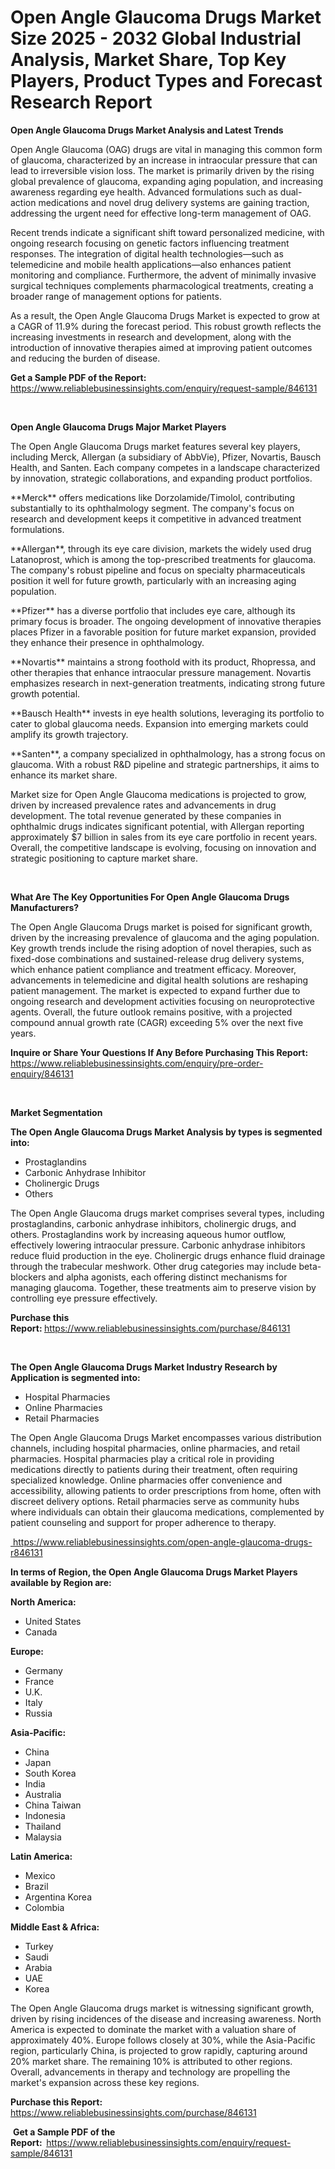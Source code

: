 <p><h1>Open Angle Glaucoma Drugs Market Size 2025 - 2032 Global Industrial Analysis, Market Share, Top Key Players, Product Types and Forecast Research Report</h1></p><p><strong>Open Angle Glaucoma Drugs Market Analysis and Latest Trends</strong></p>
<p><p>Open Angle Glaucoma (OAG) drugs are vital in managing this common form of glaucoma, characterized by an increase in intraocular pressure that can lead to irreversible vision loss. The market is primarily driven by the rising global prevalence of glaucoma, expanding aging population, and increasing awareness regarding eye health. Advanced formulations such as dual-action medications and novel drug delivery systems are gaining traction, addressing the urgent need for effective long-term management of OAG.</p><p>Recent trends indicate a significant shift toward personalized medicine, with ongoing research focusing on genetic factors influencing treatment responses. The integration of digital health technologies—such as telemedicine and mobile health applications—also enhances patient monitoring and compliance. Furthermore, the advent of minimally invasive surgical techniques complements pharmacological treatments, creating a broader range of management options for patients.</p><p>As a result, the Open Angle Glaucoma Drugs Market is expected to grow at a CAGR of 11.9% during the forecast period. This robust growth reflects the increasing investments in research and development, along with the introduction of innovative therapies aimed at improving patient outcomes and reducing the burden of disease.</p></p>
<p><strong>Get a Sample PDF of the Report:&nbsp;</strong> <a href="https://www.reliablebusinessinsights.com/enquiry/request-sample/846131?utm_campaign=2726&utm_medium=2&utm_source=Github&utm_content=ia&utm_term=19042025&utm_id=open-angle-glaucoma-drugs">https://www.reliablebusinessinsights.com/enquiry/request-sample/846131</a></p>
<p>&nbsp;</p>
<p><strong>Open Angle Glaucoma Drugs Major Market Players</strong></p>
<p><p>The Open Angle Glaucoma Drugs market features several key players, including Merck, Allergan (a subsidiary of AbbVie), Pfizer, Novartis, Bausch Health, and Santen. Each company competes in a landscape characterized by innovation, strategic collaborations, and expanding product portfolios.</p><p>**Merck** offers medications like Dorzolamide/Timolol, contributing substantially to its ophthalmology segment. The company's focus on research and development keeps it competitive in advanced treatment formulations.</p><p>**Allergan**, through its eye care division, markets the widely used drug Latanoprost, which is among the top-prescribed treatments for glaucoma. The company's robust pipeline and focus on specialty pharmaceuticals position it well for future growth, particularly with an increasing aging population.</p><p>**Pfizer** has a diverse portfolio that includes eye care, although its primary focus is broader. The ongoing development of innovative therapies places Pfizer in a favorable position for future market expansion, provided they enhance their presence in ophthalmology.</p><p>**Novartis** maintains a strong foothold with its product, Rhopressa, and other therapies that enhance intraocular pressure management. Novartis emphasizes research in next-generation treatments, indicating strong future growth potential.</p><p>**Bausch Health** invests in eye health solutions, leveraging its portfolio to cater to global glaucoma needs. Expansion into emerging markets could amplify its growth trajectory.</p><p>**Santen**, a company specialized in ophthalmology, has a strong focus on glaucoma. With a robust R&D pipeline and strategic partnerships, it aims to enhance its market share.</p><p>Market size for Open Angle Glaucoma medications is projected to grow, driven by increased prevalence rates and advancements in drug development. The total revenue generated by these companies in ophthalmic drugs indicates significant potential, with Allergan reporting approximately $7 billion in sales from its eye care portfolio in recent years. Overall, the competitive landscape is evolving, focusing on innovation and strategic positioning to capture market share.</p></p>
<p>&nbsp;</p>
<p><strong>What Are The Key Opportunities For Open Angle Glaucoma Drugs Manufacturers?</strong></p>
<p><p>The Open Angle Glaucoma Drugs market is poised for significant growth, driven by the increasing prevalence of glaucoma and the aging population. Key growth trends include the rising adoption of novel therapies, such as fixed-dose combinations and sustained-release drug delivery systems, which enhance patient compliance and treatment efficacy. Moreover, advancements in telemedicine and digital health solutions are reshaping patient management. The market is expected to expand further due to ongoing research and development activities focusing on neuroprotective agents. Overall, the future outlook remains positive, with a projected compound annual growth rate (CAGR) exceeding 5% over the next five years.</p></p>
<p><strong>Inquire or Share Your Questions If Any Before Purchasing This Report:</strong> <a href="https://www.reliablebusinessinsights.com/enquiry/pre-order-enquiry/846131?utm_campaign=2726&utm_medium=2&utm_source=Github&utm_content=ia&utm_term=19042025&utm_id=open-angle-glaucoma-drugs">https://www.reliablebusinessinsights.com/enquiry/pre-order-enquiry/846131</a></p>
<p>&nbsp;</p>
<p><strong>Market Segmentation</strong></p>
<p><strong>The Open Angle Glaucoma Drugs Market Analysis by types is segmented into:</strong></p>
<p><ul><li>Prostaglandins</li><li>Carbonic Anhydrase Inhibitor</li><li>Cholinergic Drugs</li><li>Others</li></ul></p>
<p><p>The Open Angle Glaucoma drugs market comprises several types, including prostaglandins, carbonic anhydrase inhibitors, cholinergic drugs, and others. Prostaglandins work by increasing aqueous humor outflow, effectively lowering intraocular pressure. Carbonic anhydrase inhibitors reduce fluid production in the eye. Cholinergic drugs enhance fluid drainage through the trabecular meshwork. Other drug categories may include beta-blockers and alpha agonists, each offering distinct mechanisms for managing glaucoma. Together, these treatments aim to preserve vision by controlling eye pressure effectively.</p></p>
<p><strong>Purchase this Report:&nbsp;</strong><a href="https://www.reliablebusinessinsights.com/purchase/846131?utm_campaign=2726&utm_medium=2&utm_source=Github&utm_content=ia&utm_term=19042025&utm_id=open-angle-glaucoma-drugs">https://www.reliablebusinessinsights.com/purchase/846131</a></p>
<p>&nbsp;</p>
<p><strong>The Open Angle Glaucoma Drugs Market Industry Research by Application is segmented into:</strong></p>
<p><ul><li>Hospital Pharmacies</li><li>Online Pharmacies</li><li>Retail Pharmacies</li></ul></p>
<p><p>The Open Angle Glaucoma Drugs Market encompasses various distribution channels, including hospital pharmacies, online pharmacies, and retail pharmacies. Hospital pharmacies play a critical role in providing medications directly to patients during their treatment, often requiring specialized knowledge. Online pharmacies offer convenience and accessibility, allowing patients to order prescriptions from home, often with discreet delivery options. Retail pharmacies serve as community hubs where individuals can obtain their glaucoma medications, complemented by patient counseling and support for proper adherence to therapy.</p></p>
<p><a href="https://www.reliablebusinessinsights.com/open-angle-glaucoma-drugs-r846131?utm_campaign=2726&utm_medium=2&utm_source=Github&utm_content=ia&utm_term=19042025&utm_id=open-angle-glaucoma-drugs">&nbsp;https://www.reliablebusinessinsights.com/open-angle-glaucoma-drugs-r846131</a></p>
<p><strong>In terms of Region, the Open Angle Glaucoma Drugs Market Players available by Region are:</strong></p>
<p>
    <p> <strong> North America: </strong>
        <ul>
            <li>United States</li>
            <li>Canada</li>
        </ul>
        </p> 
    <p> <strong> Europe: </strong>
        <ul>
            <li>Germany</li>
            <li>France</li>
            <li>U.K.</li>
            <li>Italy</li>
            <li>Russia</li>
        </ul>
        </p> 
    <p> <strong> Asia-Pacific: </strong>
        <ul>
            <li>China</li>
            <li>Japan</li>
            <li>South Korea</li>
            <li>India</li>
            <li>Australia</li>
            <li>China Taiwan</li>
            <li>Indonesia</li>
            <li>Thailand</li>
            <li>Malaysia</li>
        </ul>
        </p> 
    <p> <strong> Latin America: </strong>
        <ul>
            <li>Mexico</li>
            <li>Brazil</li>
            <li>Argentina Korea</li>
            <li>Colombia</li>
        </ul>
        </p> 
    <p> <strong> Middle East & Africa: </strong>
        <ul>
            <li>Turkey</li>
            <li>Saudi</li>
            <li>Arabia</li>
            <li>UAE</li>
            <li>Korea</li>
        </ul>
    </p>
    </p>
<p><p>The Open Angle Glaucoma drugs market is witnessing significant growth, driven by rising incidences of the disease and increasing awareness. North America is expected to dominate the market with a valuation share of approximately 40%. Europe follows closely at 30%, while the Asia-Pacific region, particularly China, is projected to grow rapidly, capturing around 20% market share. The remaining 10% is attributed to other regions. Overall, advancements in therapy and technology are propelling the market's expansion across these key regions.</p></p>
<p><strong>Purchase this Report: </strong><a href="https://www.reliablebusinessinsights.com/purchase/846131?utm_campaign=2726&utm_medium=2&utm_source=Github&utm_content=ia&utm_term=19042025&utm_id=open-angle-glaucoma-drugs">https://www.reliablebusinessinsights.com/purchase/846131</a></p>
<p>&nbsp;<strong>Get a Sample PDF of the Report:&nbsp;&nbsp;</strong><a href="https://www.reliablebusinessinsights.com/enquiry/request-sample/846131?utm_campaign=2726&utm_medium=2&utm_source=Github&utm_content=ia&utm_term=19042025&utm_id=open-angle-glaucoma-drugs">https://www.reliablebusinessinsights.com/enquiry/request-sample/846131</a></p>
<p><strong></strong></p>
<p><p></p><p></p><p></p></p>